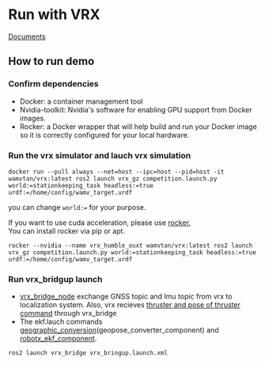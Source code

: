 # Run with VRX
[Documents](https://github.com/osrf/vrx/wiki/tutorials)

## How to run demo
### Confirm dependencies
- Docker: a container management tool
- Nvidia-toolkit: Nvidia's software for enabling GPU support from Docker images.
- Rocker: a Docker wrapper that will help build and run your Docker image so it is correctly configured for your local hardware.
  
### Run the vrx simulator and lauch vrx simulation
```
docker run --pull always --net=host --ipc=host --pid=host -it wamvtan/vrx:latest ros2 launch vrx_gz competition.launch.py world:=stationkeeping_task headless:=true urdf:=/home/config/wamv_target.urdf
```
you can change ```world:=``` for your purpose.

If you want to use cuda acceleration, please use [rocker.](https://github.com/osrf/rocker/tree/main)  
You can install rocker via pip or apt.

```
rocker --nvidia --name vrx_humble_ouxt wamvtan/vrx:latest ros2 launch vrx_gz competition.launch.py world:=stationkeeping_task headless:=true urdf:=/home/config/wamv_target.urdf
```

### Run vrx_bridgup launch
- [vrx_bridge_node](https://github.com/OUXT-Polaris/vrx_bridge) exchange GNSS topic and Imu topic from vrx to localization system.
Also, vrx recieves [thruster and pose of thruster command](https://github.com/osrf/vrx/wiki/custom_thrusters_tutorial) through vrx_bridge 
- The ekf.lauch commands [geographic_conversion](https://github.com/OUXT-Polaris/geographic_conversion)(geopose_converter_component) and [robotx_ekf_component](https://github.com/OUXT-Polaris/robotx_ekf).   

```
ros2 launch vrx_bridge vrx_bringup.launch.xml
```
